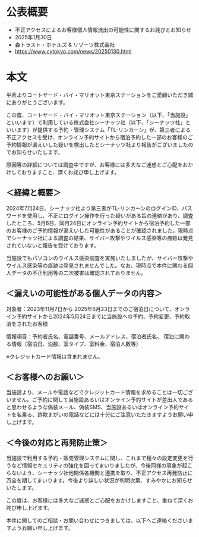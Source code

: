 # 公表概要
- 不正アクセスによるお客様個人情報流出の可能性に関するお詫びとお知らせ
- 2025年1月30日
- 森トラスト・ホテルズ & リゾーツ株式会社
- https://www.cytokyo.com/news/20250130.html

# 本文
平素よりコートヤード・バイ・マリオット東京ステーションをご愛顧いただき誠にありがとうございます。

この度、コートヤード・バイ・マリオット東京ステーション（以下、「当施設」といいます）で利用している株式会社シーナッツ社（以下、「シーナッツ社」といいます）が提供する予約・管理システム「TL-リンカーン」が、第三者による不正アクセスを受け、オンライン予約サイトから宿泊予約した一部のお客様のご予約情報が漏えいした疑いを検出したとシーナッツ社より報告がございましたのでお知らせいたします。

原因等の詳細については調査中ですが、お客様には多大なご迷惑とご心配をおかけしておりますこと、深くお詫び申し上げます。

## ＜経緯と概要＞
2024年7月24日、シーナッツ社より第三者がTL-リンカーンのログインID、パスワードを使用し、不正にログイン操作を行った疑いがある旨の連絡があり、調査したところ、5月6日、同月24日にオンライン予約サイトから宿泊予約した一部のお客様のご予約情報が漏えいした可能性があることが確認されました。現時点でシーナッツ社による調査の結果、サイバー攻撃やウイルス感染等の痕跡は発見されていないと報告を受けております。

当施設でもパソコンのウイルス感染調査を実施いたしましたが、サイバー攻撃やウイルス感染等の痕跡は発見されませんでした。なお、現時点で本件に関わる個人データの不正利用等の二次被害は確認されておりません。

## ＜漏えいの可能性がある個人データの内容＞
対象者：2023年11月7日から 2025年6月23日までのご宿泊日について、オンライン予約サイトから2024年5月24日までに当施設への予約、予約変更、予約取消をされたお客様

情報項目：予約者氏名、電話番号、メールアドレス、宿泊者氏名、 宿泊に関わる情報（宿泊日、泊数、室タイプ、室料金、宿泊人数等）

※クレジットカード情報は含まれません。

## ＜お客様へのお願い＞
当施設より、メールや電話などでクレジットカード情報を求めることは一切ございません。ご予約に関して当施設あるいはオンライン予約サイトが差出人であると思わせるような偽装メール、偽装SMS、当施設あるいはオンライン予約サイトを名乗る、詐欺まがいの電話などには十分にご注意いただきますようお願い申し上げます。

## ＜今後の対応と再発防止策＞
当施設で利用する予約・販売管理システムに関し、これまで種々の設定変更を行うなど情報セキュリティの強化を図ってまいりましたが、今後同様の事象が起こらないよう、シーナッツ社他関係各機関と連携を取り、不正アクセス再発防止に万全を期してまいります。今後より詳しい状況が判明次第、すみやかにお知らせいたします。

この度は、お客様には多大なご迷惑とご心配をおかけしますこと、重ねて深くお詫び申し上げます。

本件に関してのご相談・お問い合わせにつきましては、以下へご連絡くださいますようお願い申し上げます。
